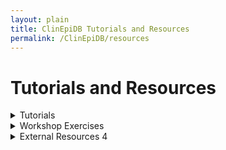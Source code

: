 ```yaml
---
layout: plain
title: ClinEpiDB Tutorials and Resources
permalink: /ClinEpiDB/resources
---
```

<div id="ce-static-content">

<h1 id="resources">Tutorials and Resources</h1>

<div id="clinepi-tutorials">
  <details>
    <summary>Tutorials</summary>
    <ul>
      {% for item in site.data.clinepi_tutorials %}
      {% if item.type == "tutorial" %}
      <li id="{{ item.uid }}">
        <a target="_blank" href="/documents/tutorials/{{ item.fileName }}" title="{{ item.date  }} - {{ item.description  }}">
          <i class="fa fa-file-pdf-o"></i>{{ item.title }}</a></li>
      {% endif %}
      {% unless forloop.last %}{% endunless %}{% endfor %}
    </ul>
  </details>
</div>

<div id="clinepi-exercises">
  <details>
    <summary>Workshop Exercises</summary>
    <ul>
      {% for item in site.data.clinepi_tutorials %}
      {% if item.type == "exercise" %}
      <li id="{{ item.uid }}">
        <a target="_blank" href="/documents/workshop_exercises/{{ item.fileName }}" title="{{ item.date  }} - {{ item.description  }}">
          <i class="fa fa-file-pdf-o"></i>{{ item.title }}</a></li>
      {% endif %}
      {% unless forloop.last %}{% endunless %}{% endfor %}
    </ul>
  </details>
</div>

<div id="clinepi-resources">
  <details>
    <summary>External Resources 4</summary>
    <ul>
      {% for item in site.data.clinepi_tutorials %}
      {% if item.type == "resource" %}
      {% if item.subtype == "education" %}
      <details>
        <summary>Education and Training</summary>
          <li id="{{ item.uid }}">
            <a target="_blank" href="{{ item.fileName }}" title="{{ item.description }}">{{ item.title }}</a> - {{ item.description }}
          </li>
      </details>
      {% elseif item.subtype == "management" %}
      <details>
        <summary>Data Management</summary>
          <li id="{{ item.uid }}">
            <a target="_blank" href="{{ item.fileName }}" title="{{ item.description }}">{{ item.title }}</a> - {{ item.description }}
          </li>
      </details>
      {% endif %}
      {% endif %}
      {% unless forloop.last %}{% endunless %}{% endfor %}
    </ul>
  </details>
</div>

</div>
